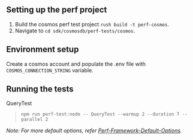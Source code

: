 ## Setting up the perf project

1. Build the cosmos perf test project `rush build -t perf-cosmos`.
2. Navigate to `cd sdk/cosmosdb/perf-tests/cosmos`.

## Environment setup

Create a cosmos account and populate the .env file with `COSMOS_CONNECTION_STRING` variable.

## Running the tests

QueryTest

> `npm run perf-test:node -- QueryTest --warmup 2 --duration 7 --parallel 2`

_Note: For more default options, refer [Perf-Framework-Default-Options](https://github.com/Azure/azure-sdk-for-js/blob/main/sdk/test-utils/perf/README.md#keyconcepts)._
